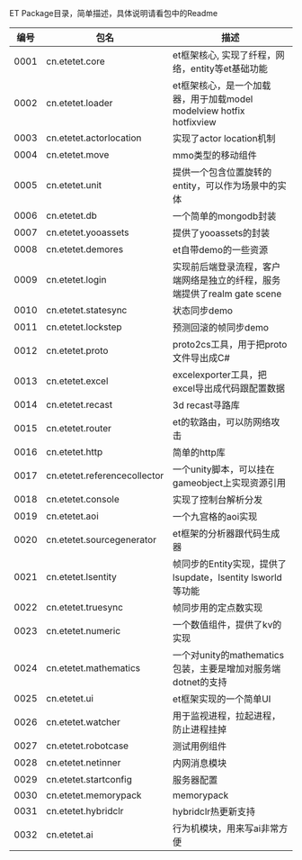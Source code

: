 ET Package目录，简单描述，具体说明请看包中的Readme

|编号| 包名 | 描述 |
|-------|-------|-------|
| 0001 | cn.etetet.core                    |     et框架核心, 实现了纤程，网络，entity等et基础功能                           |
| 0002 | cn.etetet.loader                  |     et框架核心，是一个加载器，用于加载model modelview hotfix hotfixview        |
| 0003 | cn.etetet.actorlocation           |     实现了actor location机制                                                |
| 0004 | cn.etetet.move                    |     mmo类型的移动组件|
| 0005 | cn.etetet.unit                    |     提供一个包含位置旋转的entity，可以作为场景中的实体|
| 0006 | cn.etetet.db                      |     一个简单的mongodb封装|
| 0007 | cn.etetet.yooassets               |     提供了yooassets的封装                               
| 0008 | cn.etetet.demores                 |     et自带demo的一些资源|                  |
| 0009 | cn.etetet.login                   |     实现前后端登录流程，客户端网络是独立的纤程，服务端提供了realm gate scene   |    
| 0010 | cn.etetet.statesync               |     状态同步demo|
| 0011 | cn.etetet.lockstep                |     预测回滚的帧同步demo|
| 0012 | cn.etetet.proto                   |     proto2cs工具，用于把proto文件导出成C#                                      |  
| 0013 | cn.etetet.excel                   |     excelexporter工具，把excel导出成代码跟配置数据                             | 
| 0014 | cn.etetet.recast                  |     3d recast寻路库                                                       |
| 0015 | cn.etetet.router                  |     et的软路由，可以防网络攻击                                           |
| 0016 | cn.etetet.http                    |     简单的http库                                                             |
| 0017 | cn.etetet.referencecollector      |     一个unity脚本，可以挂在gameobject上实现资源引用|
| 0018 | cn.etetet.console                 |     实现了控制台解析分发                                                   |
| 0019 | cn.etetet.aoi                     |     一个九宫格的aoi实现|
| 0020 | cn.etetet.sourcegenerator         |     et框架的分析器跟代码生成器|
| 0021 | cn.etetet.lsentity                |     帧同步的Entity实现，提供了lsupdate，lsentity lsworld等功能|
| 0022 | cn.etetet.truesync                |     帧同步用的定点数实现|
| 0023 | cn.etetet.numeric                 |     一个数值组件，提供了kv的实现|
| 0024 | cn.etetet.mathematics             |     一个对unity的mathematics包装，主要是增加对服务端dotnet的支持|
| 0025 | cn.etetet.ui                      |     et框架实现的一个简单UI|
| 0026 | cn.etetet.watcher                 |     用于监视进程，拉起进程，防止进程挂掉|
| 0027 | cn.etetet.robotcase               |     测试用例组件|
| 0028 | cn.etetet.netinner                |     内网消息模块|
| 0029 | cn.etetet.startconfig             |     服务器配置|
| 0030 | cn.etetet.memorypack              |     memorypack|
| 0031 | cn.etetet.hybridclr               |     hybridclr热更新支持|
| 0032 | cn.etetet.ai                      |     行为机模块，用来写ai非常方便|